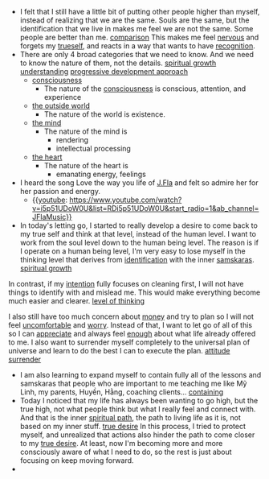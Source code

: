 - I felt that I still have a little bit of putting other people higher than myself, instead of realizing that we are the same. Souls are the same, but the identification that we live in makes me feel we are not the same. Some people are better than me. [comparison](<comparison.md>) This makes me feel [nervous](<nervous.md>) and forgets my [trueself](<trueself.md>), and reacts in a way that wants to have [recognition](<recognition.md>).
- There are only 4 broad categories that we need to know. And we need to know the nature of them, not the details. [spiritual growth](<spiritual growth.md>) [understanding](<understanding.md>) [progressive development approach](<progressive development approach.md>)
    - [consciousness](<consciousness.md>)
        - The nature of the [consciousness](<consciousness.md>) is conscious, attention, and experience
    - [the outside world](<the outside world.md>)
        - The nature of the world is existence.
    - [the mind](<the mind.md>)
        - The nature of the mind is 
            - rendering
            - intellectual processing
    - [the heart](<the heart.md>)
        - The nature of the heart is
            - emanating energy, feelings
- I heard the song Love the way you life of [J.Fla](<J.Fla.md>) and felt so admire her for her passion and energy.
    - {{[youtube](<youtube.md>): https://www.youtube.com/watch?v=i5p51UDoW0U&list=RDi5p51UDoW0U&start_radio=1&ab_channel=JFlaMusic}}
- In today's letting go, I started to really develop a desire to come back to my true self and think at that level, instead of the human level. I want to work from the soul level down to the human being level. The reason is if I operate on a human being level, I'm very easy to lose myself in the thinking level that derives from [identification](<identification.md>) with the inner [samskaras](<samskaras.md>). [spiritual growth](<spiritual growth.md>)

In contrast, if my [intention](<intention.md>) fully focuses on cleaning first, I will not have things to identify with and mislead me. This would make everything become much easier and clearer. [level of thinking](<level of thinking.md>)

I also still have too much concern about [money](<money.md>) and try to plan so I will not feel [uncomfortable](<uncomfortable.md>) and [worry](<worry.md>). Instead of that, I want to let go of all of this so I can [appreciate](<appreciate.md>) and always feel [enough](<enough.md>) about what life already offered to me. I also want to surrender myself completely to the universal plan of universe and learn to do the best I can to execute the plan. [attitude](<attitude.md>) [surrender](<surrender.md>)
- I am also learning to expand myself to contain fully all of the lessons and samskaras that people who are important to me teaching me like Mỹ Linh, my parents, Huyền, Hằng, coaching clients... [containing](<containing.md>)
- Today I noticed that my life has always been wanting to go high, but the true high, not what people think but what I really feel and connect with. And that is the inner [spiritual path](<spiritual path.md>), the path to living life as it is, not based on my inner stuff. [true desire](<true desire.md>) In this process, I tried to protect myself, and unrealized that actions also hinder the path to come closer to my [true desire](<true desire.md>). At least, now I'm becoming more and more consciously aware of what I need to do, so the rest is just about focusing on keep moving forward.
- 

